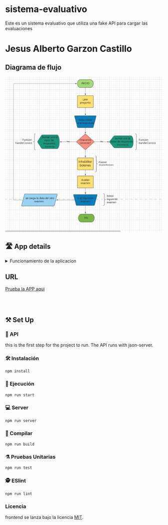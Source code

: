 # sistema-evaluativo
Este es un sistema evaluativo que utiliza una fake API para cargar las evaluaciones

#  Jesus Alberto Garzon Castillo

## Diagrama de flujo

![final](./diagramaDeFlujo.png)


## 🛣️ App details
<details>
<summary>Funcionamiento de la aplicacion</summary>
<br>
Debes ingresar a la aplicacion completar el examen y se iran cargando tus aciertos y desaciertos en la parte superior, cuando finalices debes dar click al boton siguiente examen.

</details>

## URL

 [Prueba la APP aqui](https://616d957eecf01c000760c11d--cocky-hodgkin-e5e89d.netlify.app/)

<br>

<br>

## ⚒️ Set Up
### 🚚 API
this is the first step for the project to run. The API runs with json-server.


### 🛠️ Instalación
```
npm install
```

### 🏃 Ejecución
```
npm run start
```

### 💻 Server
```
npm run server
```

### 🧱 Compilar
```
npm run build
```

### ⚗️ Pruebas Unitarias
```
npm run test
```

### 🕵 ESlint
```
npm run lint
```

### Licencia
frontend se lanza bajo la licencia [MIT](https://opensource.org/licenses/MIT).
